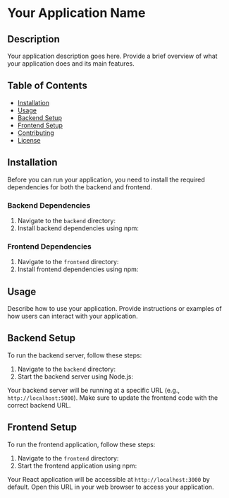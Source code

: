 # Your Application Name

## Description

Your application description goes here. Provide a brief overview of what your application does and its main features.

## Table of Contents

- [Installation](#installation)
- [Usage](#usage)
- [Backend Setup](#backend-setup)
- [Frontend Setup](#frontend-setup)
- [Contributing](#contributing)
- [License](#license)

## Installation

Before you can run your application, you need to install the required dependencies for both the backend and frontend.

### Backend Dependencies

1. Navigate to the `backend` directory:
2. Install backend dependencies using npm:


### Frontend Dependencies

1. Navigate to the `frontend` directory:
2. Install frontend dependencies using npm:


## Usage

Describe how to use your application. Provide instructions or examples of how users can interact with your application.

## Backend Setup

To run the backend server, follow these steps:

1. Navigate to the `backend` directory:
2. Start the backend server using Node.js:


Your backend server will be running at a specific URL (e.g., `http://localhost:5000`). Make sure to update the frontend code with the correct backend URL.

## Frontend Setup

To run the frontend application, follow these steps:

1. Navigate to the `frontend` directory:
2. Start the frontend application using npm:



Your React application will be accessible at `http://localhost:3000` by default. Open this URL in your web browser to access your application.
